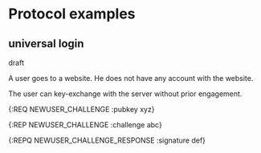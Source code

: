 # Protocol examples

## universal login

draft

A user goes to a website. He does not have any account with the website.

The user can key-exchange with the server without prior engagement.

{:REQ NEWUSER_CHALLENGE :pubkey xyz}

{:REP NEWUSER_CHALLENGE :challenge abc}

{:REPQ NEWUSER_CHALLENGE_RESPONSE :signature def}
